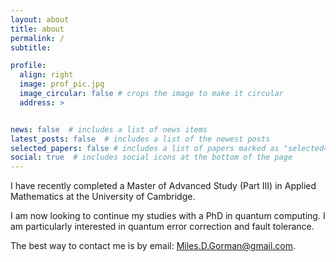 ```yaml
---
layout: about
title: about
permalink: /
subtitle: 

profile:
  align: right
  image: prof_pic.jpg
  image_circular: false # crops the image to make it circular
  address: >


news: false  # includes a list of news items
latest_posts: false  # includes a list of the newest posts
selected_papers: false # includes a list of papers marked as "selected={true}"
social: true  # includes social icons at the bottom of the page
---
```



I have recently completed a Master of Advanced Study (Part III) in Applied Mathematics at the University of Cambridge.

I am now looking to continue my studies with a PhD in quantum computing. I am particularly interested in quantum error correction and fault tolerance.

The best way to contact me is by email: [Miles.D.Gorman@gmail.com](mailto:Miles.D.Gorman@gmail.com).